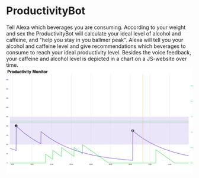 # ProductivityBot
Tell Alexa which beverages you are consuming. According to your weight and sex the ProductivityBot will calculate your ideal level of alcohol and caffeine, and "help you stay in you ballmer peak". Alexa will tell you your alcohol and caffeine level and give recommendations which beverages to consume to reach your ideal productivity level. Besides the voice feedback, your caffeine and alcohol level is depicted in a chart on a JS-website over time.
![](productivity_monitor.png)
